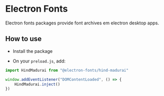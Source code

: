 # Electron Fonts

Electron fonts packages provide font archives em electron desktop apps.

## How to use

* Install the package

* On your `preload.js`, add:

```ts
import HindMadurai from "@electron-fonts/hind-madurai"

window.addEventListener("DOMContentLoaded", () => {
    HindMadurai.inject()
})
```